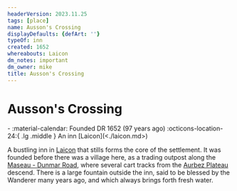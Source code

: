 ```yaml
---
headerVersion: 2023.11.25
tags: [place]
name: Ausson's Crossing
displayDefaults: {defArt: ''}
typeOf: inn
created: 1652
whereabouts: Laicon
dm_notes: important
dm_owner: mike
title: Ausson's Crossing
---
```

# Ausson's Crossing
<div class="grid cards ext-narrow-margin ext-one-column" markdown>
-  
   :material-calendar: Founded DR 1652 (97 years ago)  
    :octicons-location-24:{ .lg .middle } An inn [Laicon](<./laicon.md>)  
</div>


A bustling inn in [Laicon](<./laicon.md>) that stills forms the core of the settlement. It was founded before there was a village here, as a trading outpost along the [Maseau - Dunmar Road](<../roads/maseau-dunmar-road.md>), where several cart tracks from the [Aurbez Plateau](<../../istaros-watershed/aurbez-plateau.md>) descend.  There is a large fountain outside the inn, said to be blessed by the Wanderer many years ago, and which always brings forth fresh water.


